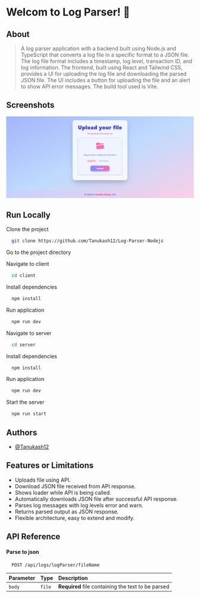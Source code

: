 
# Welcom to Log Parser! 👋


## About

> A log parser application with a backend built using Node.js and TypeScript that converts a log file in a specific format to a JSON file. The log file format includes a timestamp, log level, transaction ID, and log information. The frontend, built using React and Tailwind CSS, provides a UI for uploading the log file and downloading the parsed JSON file. The UI includes a button for uploading the file and an alert to show API error messages. The build tool used is Vite.

## Screenshots

![image](./Log.png)

## Run Locally

Clone the project

```bash
  git clone https://github.com/Tanukash12/Log-Parser-Nodejs
```

Go to the project directory

Navigate to client

```bash
  cd client
```

Install dependencies

```bash
  npm install
```
Run application

```bash
  npm run dev
```

Navigate to server

```bash
  cd server
```
Install dependencies

```bash
  npm install
```
Run application

```bash
  npm run dev
```

Start the server

```bash
  npm run start
```


## Authors

- [@Tanukash12](https://github.com/Tanukash12)


## Features or Limitations

- Uploads file using API.
- Download JSON file received from API response.
- Shows loader while API is being called.
- Automatically downloads JSON file after successful API response.
- Parses log messages with log levels error and warn.
- Returns parsed output as JSON response.
- Flexible architecture, easy to extend and modify.


## API Reference

#### Parse to json

```http
  POST /api/logs/logParser/fileName
```

| Parameter | Type     | Description                       |
| :-------- | :------- | :-------------------------------- |
| `body`      | `file` | **Required** file containing the text to be parsed |


